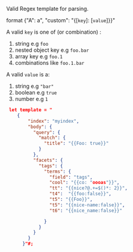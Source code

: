 Valid Regex template for parsing.

format
{"A": a", "custom": "{[`key`]: [`value`]}}"

A valid `key` is one of (or combination) :

1. string e.g `foo`
2. nested object key e.g `foo.bar`
3. array key e.g `foo.1`
4. combinations like `foo.1.bar`

A valid `value` is a:

1. string e.g `"bar"`
2. boolean e.g `true`
3. number e.g `1`

```json
 let template = "
    {
        "index": "myindex",
        "body": {
          "query": {
            "match": {
              "title": "{{Foo: true}}"
            }
          },
          "facets": {
            "tags": {
              "terms": {
                "field": "tags",
                "cool": "{{co: "oooas"}}",
                "tt": "{{nice?@.+=$()*: 2}}",
                "t4":  "{{foo:false}}",
                "t5": "{{Foo}}",
                "t5": "{{nice-name:false}}",
                "t6": "{{nice_name:false}}"

              }
            }
          }
        }
      }"#;
```
